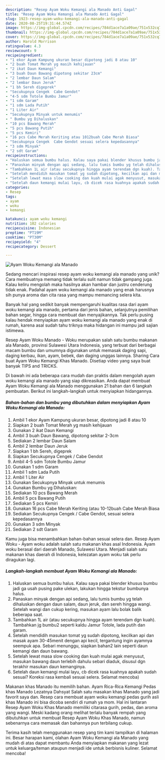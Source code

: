 ```yaml
---
description: "Resep Ayam Woku Kemangi ala Manado Anti Gagal"
title: "Resep Ayam Woku Kemangi ala Manado Anti Gagal"
slug: 1923-resep-ayam-woku-kemangi-ala-manado-anti-gagal
date: 2020-08-25T19:31:44.574Z
image: https://img-global.cpcdn.com/recipes/784d1ace7a1a09ae/751x532cq70/ayam-woku-kemangi-ala-manado-foto-resep-utama.jpg
thumbnail: https://img-global.cpcdn.com/recipes/784d1ace7a1a09ae/751x532cq70/ayam-woku-kemangi-ala-manado-foto-resep-utama.jpg
cover: https://img-global.cpcdn.com/recipes/784d1ace7a1a09ae/751x532cq70/ayam-woku-kemangi-ala-manado-foto-resep-utama.jpg
author: Harold Morrison
ratingvalue: 4.3
reviewcount: 9
recipeingredient:
- "1 ekor Ayam Kampung ukuran besar dipotong jadi 8 atau 10"
- "2 buah Tomat Merah yg masih kehijauan"
- "2 ikat Daun Kemangi"
- "3 buah Daun Bawang dipotong sekitar 23cm"
- "2 lembar Daun Salam"
- "2 lembar Daun Jeruk"
- "1 bh Sereh digeprek"
- "Secukupnya Cengek  Cabe Gendot"
- "4-5 sdm Totole Bumbu Jamur"
- "1 sdm Garam"
- "1 sdm Lada Putih"
- "1 Liter Air"
- "Secukupnya Minyak untuk menumis"
- " Bumbu yg Dihaluskan"
- "10 pcs Bawang Merah"
- "5 pcs Bawang Putih"
- "5 pcs Kemiri"
- "16 pcs Cabe Merah Keriting atau 1012buah Cabe Merah Biasa"
- "Secukupnya Cengek  Cabe Gendot sesuai selera kepedasannya"
- "3 sdm Minyak"
- "2 sdt Garam"
recipeinstructions:
- "Haluskan semua bumbu halus. Kalau saya pakai blender khusus bumbu jadi ga usah pusing pake ulekan, lakukan hingga tekstur bumbunya halus."
- "Panaskan minyak dengan api sedang, lalu tumis bumbu yg telah dihaluskan dengan daun salam, daun jeruk, dan sereh hingga wangi. Setelah wangi dan cukup kering, masukan ayam lalu bolak balik beberapa saat."
- "Tambahkan 1L air (atau secukupnya hingga ayam terendam dgn kuah). Tambahkan jg bumbu2 seperti kaldu Jamur Totole, lada putih dan garam."
- "Setelah mendidih masukan tomat yg sudah dipotong, kecilkan api dan masak ayam 30-45menit dengan api kecil, tergantung ingin ayamnya seempuk apa. Sebari menunggu, siapkan bahan2 lain seperti daun kemangi dan daun bawang."
- "Setelah lewat masa slow cooking dan kuah mulai agak menyusut, masukan bawang daun terlebih dahulu sebari diaduk, disusul dgn terakhir masukan daun kemanginya."
- "Setelah daun kemangi mulai layu, cb dicek rasa kuahnya apakah sudah sesuai? Koreksi rasa kembali sesuai selera. Selamat mencoba)"
categories:
- Resep
tags:
- ayam
- woku
- kemangi

katakunci: ayam woku kemangi 
nutrition: 102 calories
recipecuisine: Indonesian
preptime: "PT19M"
cooktime: "PT30M"
recipeyield: "4"
recipecategory: Dessert

---
```



![Ayam Woku Kemangi ala Manado](https://img-global.cpcdn.com/recipes/784d1ace7a1a09ae/751x532cq70/ayam-woku-kemangi-ala-manado-foto-resep-utama.jpg)

Sedang mencari inspirasi resep ayam woku kemangi ala manado yang unik? Cara membuatnya memang tidak terlalu sulit namun tidak gampang juga. Kalau keliru mengolah maka hasilnya akan hambar dan justru cenderung tidak enak. Padahal ayam woku kemangi ala manado yang enak harusnya sih punya aroma dan cita rasa yang mampu memancing selera kita.

Banyak hal yang sedikit banyak mempengaruhi kualitas rasa dari ayam woku kemangi ala manado, pertama dari jenis bahan, selanjutnya pemilihan bahan segar, hingga cara membuat dan menyajikannya. Tak perlu pusing kalau hendak menyiapkan ayam woku kemangi ala manado yang enak di rumah, karena asal sudah tahu triknya maka hidangan ini mampu jadi sajian istimewa.

Resep Ayam Woku Manado - Woku merupakan salah satu bumbu makanan ala Manado, provinsi Sulawesi Utara Indonesia, yang terbuat dari berbagai macam bumbu dan umumnya digunakan untuk memasak daging sapi, daging kerbau, ikan, ayam, bebek, dan daging unggas lainnya. Sharing Cara buat Ayam Woku Kemangi Khas Manado. Disetiap video yang saya buat banyak TIPS and TRICKS.


Di bawah ini ada beberapa cara mudah dan praktis dalam mengolah ayam woku kemangi ala manado yang siap dikreasikan. Anda dapat membuat Ayam Woku Kemangi ala Manado menggunakan 21 bahan dan 6 langkah pembuatan. Berikut ini langkah-langkah untuk menyiapkan hidangannya.

<!--inarticleads1-->

##### Bahan-bahan dan bumbu yang dibutuhkan dalam menyiapkan Ayam Woku Kemangi ala Manado:

1. Ambil 1 ekor Ayam Kampung ukuran besar, dipotong jadi 8 atau 10
1. Siapkan 2 buah Tomat Merah yg masih kehijauan
1. Gunakan 2 ikat Daun Kemangi
1. Ambil 3 buah Daun Bawang, dipotong sekitar 2-3cm
1. Sediakan 2 lembar Daun Salam
1. Ambil 2 lembar Daun Jeruk
1. Siapkan 1 bh Sereh, digeprek
1. Siapkan Secukupnya Cengek / Cabe Gendot
1. Ambil 4-5 sdm Totole Bumbu Jamur
1. Gunakan 1 sdm Garam
1. Ambil 1 sdm Lada Putih
1. Ambil 1 Liter Air
1. Gunakan Secukupnya Minyak untuk menumis
1. Gunakan  Bumbu yg Dihaluskan:
1. Sediakan 10 pcs Bawang Merah
1. Ambil 5 pcs Bawang Putih
1. Sediakan 5 pcs Kemiri
1. Gunakan 16 pcs Cabe Merah Keriting (atau 10-12buah Cabe Merah Biasa
1. Sediakan Secukupnya Cengek / Cabe Gendot, sesuai selera kepedasannya
1. Gunakan 3 sdm Minyak
1. Sediakan 2 sdt Garam


Kamu juga bisa menambahkan bahan-bahan sesuai selera dan. Resep Ayam Woku - Ayam woku adalah salah satu makanan khas asal Indonesia. Ayam woku berasal dari daerah Manado, Sulawesi Utara. Menjadi salah satu makanan khas daerah di Indonesia, kelezatan ayam woku tak perlu diragukan lagi. 

<!--inarticleads2-->

##### Langkah-langkah membuat Ayam Woku Kemangi ala Manado:

1. Haluskan semua bumbu halus. Kalau saya pakai blender khusus bumbu jadi ga usah pusing pake ulekan, lakukan hingga tekstur bumbunya halus.
1. Panaskan minyak dengan api sedang, lalu tumis bumbu yg telah dihaluskan dengan daun salam, daun jeruk, dan sereh hingga wangi. Setelah wangi dan cukup kering, masukan ayam lalu bolak balik beberapa saat.
1. Tambahkan 1L air (atau secukupnya hingga ayam terendam dgn kuah). Tambahkan jg bumbu2 seperti kaldu Jamur Totole, lada putih dan garam.
1. Setelah mendidih masukan tomat yg sudah dipotong, kecilkan api dan masak ayam 30-45menit dengan api kecil, tergantung ingin ayamnya seempuk apa. Sebari menunggu, siapkan bahan2 lain seperti daun kemangi dan daun bawang.
1. Setelah lewat masa slow cooking dan kuah mulai agak menyusut, masukan bawang daun terlebih dahulu sebari diaduk, disusul dgn terakhir masukan daun kemanginya.
1. Setelah daun kemangi mulai layu, cb dicek rasa kuahnya apakah sudah sesuai? Koreksi rasa kembali sesuai selera. Selamat mencoba)


Makanan khas Manado itu memilih bahan. Ayam Rica-Rica Kemangi Pedas khas Manado Lezatnya Dahsyat Salah satu masakan khas Manado yang jadi favorit saya dan. Resep cara membuat ayam woku kemangi pedas gurih asli khas Manado ini bisa dicoba sendiri di rumah ya mom. Hal ini lantaran Resep Ayam Woku Khas Manado memiliki citarasa gurih, pedas, dan aroma yang wangi. Meski kadang orang melihat terlalu banyak rempah yang dibutuhkan untuk membuat Resep Ayam Woku Khas Manado, namun sebenarnya cara memasak dan bahannya pun terbilang cukup. 

Terima kasih telah menggunakan resep yang tim kami tampilkan di halaman ini. Besar harapan kami, olahan Ayam Woku Kemangi ala Manado yang mudah di atas dapat membantu Anda menyiapkan makanan yang lezat untuk keluarga/teman ataupun menjadi ide untuk berbisnis kuliner. Selamat mencoba!
